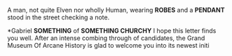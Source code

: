 A man, not quite Elven nor wholly Human, wearing **ROBES** and a **PENDANT** stood in the street checking a note. 

*Gabriel **SOMETHING** of **SOMETHING CHURCHY**
I hope this letter finds you well.
After an intense combing through of candidates, the Grand Museum Of Arcane History
is glad to welcome you into its newest initi